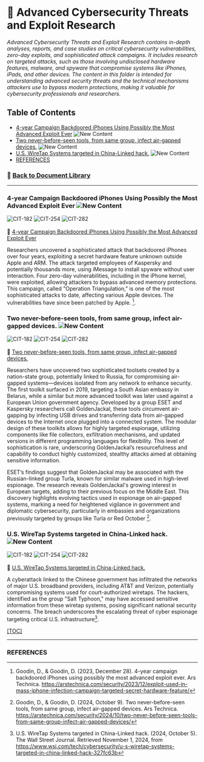 # 📁 Advanced Cybersecurity Threats and Exploit Research
*Advanced Cybersecurity Threats and Exploit Research contains in-depth analyses, reports, and case studies on critical cybersecurity vulnerabilities, zero-day exploits, and sophisticated attack campaigns. It includes research on targeted attacks, such as those involving undisclosed hardware features, malware, and spyware that compromise systems like iPhones, iPads, and other devices. The content in this folder is intended for understanding advanced security threats and the technical mechanisms attackers use to bypass modern protections, making it valuable for cybersecurity professionals and researchers.*

## <a id="advanced-cybersecurity-threats-and-exploit-research-toc"></a>Table of Contents
- [4-year Campaign Backdoored iPhones Using Possibly the Most Advanced Exploit Ever](#advanced-cybersecurity-threats-and-exploit-research-four-year-campaign) ![New Content](https://img.shields.io/badge/New_Content-24FA-orange?style=plastic&logo=Apachespark&logoColor=white)
- [Two never-before-seen tools, from same group, infect air-gapped devices.](#advanced-cybersecurity-threats-and-exploit-research-two-never-before-seen-tools) ![New Content](https://img.shields.io/badge/New_Content-24FA-orange?style=plastic&logo=Apachespark&logoColor=white)
- [U.S. WireTap Systems targeted in China-Linked hack.](#advanced-cybersecurity-threats-and-exploit-research-us-wiretap-systems-targeted) ![New Content](https://img.shields.io/badge/New_Content-24FA-orange?style=plastic&logo=Apachespark&logoColor=white)
- [REFERENCES](#advanced-cybersecurity-threats-and-exploit-research-references)

### 📁 [Back to Document Library](../../Document%20Library/README.md#doclib-toc)

---
### <a id="advanced-cybersecurity-threats-and-exploit-research-four-year-campaign"></a>4-year Campaign Backdoored iPhones Using Possibly the Most Advanced Exploit Ever ![New Content](https://img.shields.io/badge/New_Content-24FA-orange?style=plastic&logo=Apachespark&logoColor=white)
![CIT-182](https://img.shields.io/badge/182-CIT?style=plastic&logo=educative&logoColor=white&color=3358FF)
![CIT-254](https://img.shields.io/badge/254-CIT?style=plastic&logo=Educative&logoColor=white&color=B833FF)
![CIT-282](https://img.shields.io/badge/282-CIT?style=plastic&logo=Educative&logoColor=white&color=FF9633)
<br/><br/>
🔗 [4-year Campaign Backdoored iPhones Using Possibly the Most Advanced Exploit Ever](https://arstechnica.com/security/2023/12/exploit-used-in-mass-iphone-infection-campaign-targeted-secret-hardware-feature/)<br/>

Researchers uncovered a sophisticated attack that backdoored iPhones over four years, exploiting a secret hardware feature unknown outside Apple and ARM. The attack targeted employees of Kaspersky and potentially thousands more, using iMessage to install spyware without user interaction. Four zero-day vulnerabilities, including in the iPhone kernel, were exploited, allowing attackers to bypass advanced memory protections. This campaign, called "Operation Triangulation," is one of the most sophisticated attacks to date, affecting various Apple devices. The vulnerabilities have since been patched by Apple. [^1].

### <a id="advanced-cybersecurity-threats-and-exploit-research-two-never-before-seen-tools"></a>Two never-before-seen tools, from same group, infect air-gapped devices. ![New Content](https://img.shields.io/badge/New_Content-24FA-orange?style=plastic&logo=Apachespark&logoColor=white)
![CIT-182](https://img.shields.io/badge/182-CIT?style=plastic&logo=educative&logoColor=white&color=3358FF)
![CIT-254](https://img.shields.io/badge/254-CIT?style=plastic&logo=Educative&logoColor=white&color=B833FF)
![CIT-282](https://img.shields.io/badge/282-CIT?style=plastic&logo=Educative&logoColor=white&color=FF9633)
<br/><br/>
🔗 [Two never-before-seen tools, from same group, infect air-gapped devices.](https://arstechnica.com/security/2024/10/two-never-before-seen-tools-from-same-group-infect-air-gapped-devices/)

Researchers have uncovered two sophisticated toolsets created by a nation-state group, potentially linked to Russia, for compromising air-gapped systems—devices isolated from any network to enhance security. The first toolkit surfaced in 2019, targeting a South Asian embassy in Belarus, while a similar but more advanced toolkit was later used against a European Union government agency. Developed by a group ESET and Kaspersky researchers call GoldenJackal, these tools circumvent air-gapping by infecting USB drives and transferring data from air-gapped devices to the Internet once plugged into a connected system. The modular design of these toolkits allows for highly targeted espionage, utilizing components like file collectors, exfiltration mechanisms, and updated versions in different programming languages for flexibility. This level of sophistication is rare, underscoring GoldenJackal’s resourcefulness and capability to conduct highly customized, stealthy attacks aimed at obtaining sensitive information.

ESET’s findings suggest that GoldenJackal may be associated with the Russian-linked group Turla, known for similar malware used in high-level espionage. The research reveals GoldenJackal's growing interest in European targets, adding to their previous focus on the Middle East. This discovery highlights evolving tactics used in espionage on air-gapped systems, marking a need for heightened vigilance in government and diplomatic cybersecurity, particularly in embassies and organizations previously targeted by groups like Turla or Red October [^2].

### <a id="advanced-cybersecurity-threats-and-exploit-research-us-wiretap-systems-targeted">U.S. WireTap Systems targeted in China-Linked hack. ![New Content](https://img.shields.io/badge/New_Content-24FA-orange?style=plastic&logo=Apachespark&logoColor=white)
![CIT-182](https://img.shields.io/badge/182-CIT?style=plastic&logo=educative&logoColor=white&color=3358FF)
![CIT-254](https://img.shields.io/badge/254-CIT?style=plastic&logo=Educative&logoColor=white&color=B833FF)
![CIT-282](https://img.shields.io/badge/282-CIT?style=plastic&logo=Educative&logoColor=white&color=FF9633)
<br/><br/>
📄 [U.S. WireTap Systems targeted in China-Linked hack.]() 

A cyberattack linked to the Chinese government has infiltrated the networks of major U.S. broadband providers, including AT&T and Verizon, potentially compromising systems used for court-authorized wiretaps. The hackers, identified as the group "Salt Typhoon," may have accessed sensitive information from these wiretap systems, posing significant national security concerns. The breach underscores the escalating threat of cyber espionage targeting critical U.S. infrastructure[^3].


[[TOC]](#advanced-cybersecurity-threats-and-exploit-research-toc)
[^1]: Goodin, D., & Goodin, D. (2023, December 28). 4-year campaign backdoored iPhones using possibly the most advanced exploit ever. Ars Technica. https://arstechnica.com/security/2023/12/exploit-used-in-mass-iphone-infection-campaign-targeted-secret-hardware-feature/
[^2]: Goodin, D., & Goodin, D. (2024, October 9). Two never-before-seen tools, from same group, infect air-gapped devices. Ars Technica. https://arstechnica.com/security/2024/10/two-never-before-seen-tools-from-same-group-infect-air-gapped-devices/
[^3]: U.S. WireTap Systems targeted in China-Linked hack. (2024, October 5). The Wall Street Journal. Retrieved November 1, 2024, from https://www.wsj.com/tech/cybersecurity/u-s-wiretap-systems-targeted-in-china-linked-hack-327fc63b
---
### <a id="advanced-cybersecurity-threats-and-exploit-research-references"></a>REFERENCES

